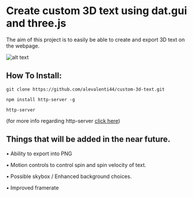 # Create custom 3D text using dat.gui and three.js
The aim of this project is to easily be able to create and export 3D text on the webpage.

![alt text][logo]

[logo]: https://github.com/alevalenti44/custom-3d-text/blob/master/3dtext.gif

## How To Install:

`git clone https://github.com/alevalenti44/custom-3d-text.git `

`npm install http-server -g `

`http-server`

(for more info regarding http-server [click here](https://www.npmjs.com/package/http-server))

## Things that will be added in the near future.
• Ability to export into PNG

• Motion controls to control spin and spin velocity of text.

• Possible skybox / Enhanced background choices.

• Improved framerate

